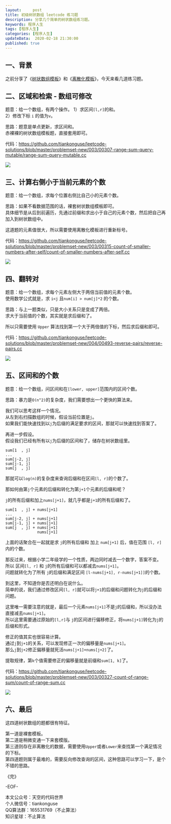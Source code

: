```yaml
---   
layout:     post  
title: 初级树状数组 leetcode 练习题  
description: 分享几个简单的树状数组练习题。  
keywords: 程序人生  
tags: [程序人生]    
categories: [程序人生]  
updateData:  2020-02-18 21:30:00  
published: true  
---  
```



## 一、背景  


之前分享了《[树状数组模板](https://mp.weixin.qq.com/s/pIzfukAJH95_jTjYum_GbA)》和《[离散化模板](https://mp.weixin.qq.com/s/SYScWyF9Cm0qWPnr3BPz3g)》，今天来看几道练习题。  


## 二、区域和检索 - 数组可修改  


题意：给一个数组，有两个操作。
1）求区间`[l,r]`的和。  
2）修改下标 `i` 的值为`v`。  


思路：题意是单点更新，求区间和。  
赤裸裸的树状数组模板题，直接套用即可。  


代码：https://github.com/tiankonguse/leetcode-solutions/blob/master/problemset-new/003/00307-range-sum-query-mutable/range-sum-query-mutable.cc  


![](http://res2020.tiankonguse.com/images/2020/11/04/001.png)  


## 三、计算右侧小于当前元素的个数  


题意：给一个数组，求每个位置右侧比自己小的元素个数。  


思路：如果不看数据范围的话，裸套树状数组模板即可。  
具体细节是从后到前遍历，先通过前缀和求出小于自己的元素个数，然后把自己再加入到树状数组中。  


这道题的元素值很大，所以需要使用离散化模板进行重新标号。  


代码：https://github.com/tiankonguse/leetcode-solutions/blob/master/problemset-new/003/00315-count-of-smaller-numbers-after-self/count-of-smaller-numbers-after-self.cc  


![](http://res2020.tiankonguse.com/images/2020/11/04/002.png)  


## 四、翻转对  


题意：给一个数组，求每个元素左侧大于两倍当前值的元素个数。  
使用数学公式就是，求 `i<j` 且`num[i] > num[j]*2` 的个数。  


思路：与上一题类似，只是大小关系只是变成了两倍。  
求大于当前值的个数，其实就是求后缀和了。  


所以只需要使用 `Upper` 算法找到第一个大于两倍值的下标，然后求后缀和即可。  


代码：https://github.com/tiankonguse/leetcode-solutions/blob/master/problemset-new/004/00493-reverse-pairs/reverse-pairs.cc  


![](http://res2020.tiankonguse.com/images/2020/11/04/003.png)  


## 五、区间和的个数  


题意：给一个数组，问区间和在`[lower, upper]`范围内的区间个数。  


思路：暴力是`O(n^2)`的复杂度，我们需要想出一个更快的算法来。  


我们可以思考这样一个情况。  
从左到右扫描数组的时候，假设当前位置是`j`。  
如果我们能快速找到以`j`为后缀的满足要求的区间，那就可以快速找到答案了。  


再进一步假设。  
假设我们已经有所有以`j`为后缀的区间和了，储存在树状数组里。  


```
sum[1  , j]
...
sum[j-2, j]
sum[j-1, j]
sum[j  , j]
```


那就可以`log(n)`的复杂度来查询后缀和在区间`[l, r]`的个数了。  


那如何由第`j`个元素的后缀和转化为第`j+1`个元素的后缀和呢？  


`j`的所有后缀和加上`nums[j+1]`，就几乎都是`j+1`的所有后缀和了。  


```
sum[1  , j] + nums[j+1]
...
sum[j-2, j] + nums[j+1]
sum[j-1, j] + nums[j+1]
sum[j  , j] + nums[j+1]
              nums[j+1]
```


上面的话聚合在一起就是求 `j`的所有后缀和 加上 `num[j+1]` 后，值在范围 `[l, r]`内的个数。  


那反过来，根据小学二年级学的一个性质，两边同时减去一个数字，答案不变。  
所以 区间`[l, r]` 和 `j`的所有后缀和可以都减去`nums[j+1]`。  
问题就转化为了所有 `j`的后缀和满足区间 `[l-nums[j+1], r-nums[j+1]]`的个数。  


到这里，不知道你是否还明白在说什么。  
简单的说，我们通过修改区间`[l, r]`就可以将`j+1`的后缀和问题转化为`j`的后缀和问题。  


这里唯一需要注意的就是，最后一个元素`nums[j+1]`不是`j`的后缀和，所以没办法直接减去`nums[j+1]`。  
所以这里需要通过原始的`[l,r]`与 `j`的区间进行偏移修正，将`nums[j+1]`转化为`j`的后缀和形式。  


修正的值其实也很容易计算。  
通过`j`到`j+1`的关系，可以发现修正一次的偏移量是`nums[j+1]`。  
那么`j`到`j+2`修正偏移量就死活`nums[j+1]+nums[j+2]`了。  


提取规律，第`k`个值需要修正的偏移量就是前缀和`sum[1, k]`了。  


代码：https://github.com/tiankonguse/leetcode-solutions/blob/master/problemset-new/003/00327-count-of-range-sum/count-of-range-sum.cc  


![](http://res2020.tiankonguse.com/images/2020/11/04/004.png)  



## 六、最后  


这四道树状数组的题都很有特征。  


第一道是裸套模板。  
第二道是稍微变通一下来套模版。  
第三道则存在非离散化的数据，需要使用`Upper`或者`Lower`来查找第一个满足情况的下标。  
第四道题则属于最难的，需要反向修改查询的区间，这种思路可以学习一下，是个不错的思路。  




《完》  


-EOF-  



本文公众号：天空的代码世界  
个人微信号：tiankonguse  
QQ算法群：165531769（不止算法）  
知识星球：不止算法  

